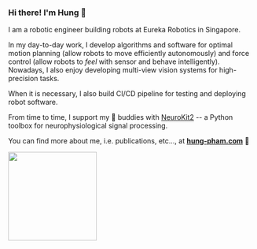 ### Hi there! I'm Hung 👋

I am a robotic engineer building robots at Eureka Robotics in Singapore. 

In my day-to-day work, I develop algorithms and software for optimal motion planning (allow robots to move efficiently autonomously) and force control (allow robots to *feel* with sensor and behave intelligently). Nowadays, I also enjoy developing multi-view vision systems for high-precision tasks. 

When it is necessary, I also build CI/CD pipeline for testing and deploying robot software.

From time to time, I support my :beer: buddies with [NeuroKit2](https://github.com/neuropsychology/NeuroKit) -- a Python toolbox for neurophysiological signal processing.

You can find more about me, i.e. publications, etc..., at
 <a href="https://hung-pham.com/"><b>hung-pham.com</b></a> 
:robot:

<a href="https://github.com/hungpham2511">
  <img height="180em" src="https://github-readme-stats.vercel.app/api/top-langs/?username=hungpham2511&theme=vue&hide=html,jupyter%20notebook"/>
</a>
